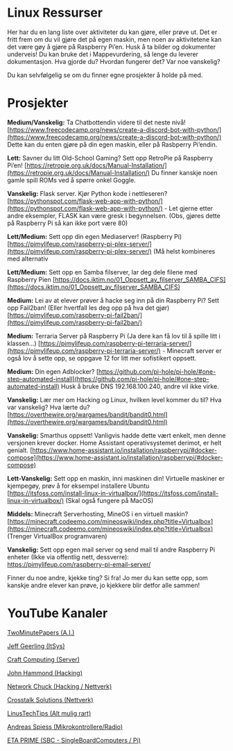 # Linux Ressurser

Her har du en lang liste over aktiviteter du kan gjøre, eller prøve ut. Det er fritt frem om du vil gjøre det på egen maskin, men noen av aktivitetene kan det være gøy å gjøre på Raspberry Pi’en. Husk å ta bilder og dokumenter underveis! Du kan bruke det i Mappevurdering, så lenge du leverer dokumentasjon. Hva gjorde du? Hvordan fungerer det? Var noe vanskelig?

Du kan selvfølgelig se om du finner egne prosjekter å holde på med.
<br>

# Prosjekter
**Medium/Vanskelig:** Ta Chatbottendin videre til det neste nivå! [https://www.freecodecamp.org/news/create-a-discord-bot-with-python/](https://www.freecodecamp.org/news/create-a-discord-bot-with-python/) Dette kan du enten gjøre på din egen maskin, eller på Rasbperry Pi’endin.

**Lett:** Savner du litt Old-School Gaming? Sett opp RetroPie på Raspberry Pi’en! [https://retropie.org.uk/docs/Manual-Installation/](https://retropie.org.uk/docs/Manual-Installation/) Du finner kanskje noen gamle spill ROMs ved å spørre onkel Goggle.

**Vanskelig:** Flask server. Kjør Python kode i nettleseren? [https://pythonspot.com/flask-web-app-with-python/](https://pythonspot.com/flask-web-app-with-python/) - Let gjerne etter andre eksempler, FLASK kan være gresk i begynnelsen. (Obs, gjøres dette på Raspberry Pi så kan ikke port være 80)

**Lett/Medium:** Sett opp din egen Mediaserver! (Raspberry Pi) [https://pimylifeup.com/raspberry-pi-plex-server/](https://pimylifeup.com/raspberry-pi-plex-server/) (Må helst kombineres med alternativ

**Lett/Medium:** Sett opp en Samba filserver, lar deg dele filene med Raspberry Pien [https://docs.iktim.no/01_Oppsett_av_filserver_SAMBA_CIFS](https://docs.iktim.no/01_Oppsett_av_filserver_SAMBA_CIFS)

**Medium:** Lei av at elever prøver å hacke seg inn på din Raspberry Pi? Sett opp Fail2ban! (Eller hvertfall les deg opp på hva det gjør) [https://pimylifeup.com/raspberry-pi-fail2ban/](https://pimylifeup.com/raspberry-pi-fail2ban/)

**Medium:** Terraria Server på Raspberry Pi (Ja dere kan få lov til å spille litt i klassen...) [https://pimylifeup.com/raspberry-pi-terraria-server/](https://pimylifeup.com/raspberry-pi-terraria-server/) - Minecraft server er også lov å sette opp, se oppgave 12 for litt mer sofistikert oppsett.

**Medium:** Din egen Adblocker? [https://github.com/pi-hole/pi-hole/#one-step-automated-install](https://github.com/pi-hole/pi-hole/#one-step-automated-install) Husk å bruke DNS 192.168.100.240, andre vil ikke virke.

**Vanskelig:** Lær mer om Hacking og Linux, hvilken level kommer du til? Hva var vanskelig? Hva lærte du? [https://overthewire.org/wargames/bandit/bandit0.html](https://overthewire.org/wargames/bandit/bandit0.html)

**Vanskelig:** Smarthus oppsett! Vanligvis hadde dette vært enkelt, men denne versjonen krever docker. Home Assistant operativsystemet derimot, er helt genialt. [https://www.home-assistant.io/installation/raspberrypi/#docker-compose](https://www.home-assistant.io/installation/raspberrypi/#docker-compose)

**Lett-Vanskelig:** Sett opp en maskin, inni maskinen din! Virtuelle maskiner er kjempegøy, prøv å for eksempel installere Ubuntu [https://itsfoss.com/install-linux-in-virtualbox/](https://itsfoss.com/install-linux-in-virtualbox/) (Skal også fungere på MacOS)

**Middels:** Minecraft Serverhosting, MineOS i en virtuell maskin? [https://minecraft.codeemo.com/mineoswiki/index.php?title=Virtualbox](https://minecraft.codeemo.com/mineoswiki/index.php?title=Virtualbox) (Trenger VirtualBox programvaren)

**Vanskelig:** Sett opp egen mail server og send mail til andre Raspberry Pi enheter (Ikke via offentlig nett, dessverre): https://pimylifeup.com/raspberry-pi-email-server/ 

Finner du noe andre, kjekke ting? Si fra! Jo mer du kan sette opp, som kanskje andre elever kan prøve, jo kjekkere blir detfor alle sammen!


# YouTube Kanaler

[TwoMinutePapers (A.I.)](https://www.youtube.com/c/JeffGeerling)

[Jeff Geerling (ItSys)](https://www.youtube.com/c/JeffGeerling)

[Craft Computing (Server)](https://www.youtube.com/c/CraftComputing)

[John Hammond (Hacking)](https://www.youtube.com/c/JohnHammond010)

[Network Chuck (Hacking / Nettverk)](https://www.youtube.com/c/NetworkChuck)

[Crosstalk Solutions (Nettverk)](https://www.youtube.com/c/CrosstalkSolutions)

[LinusTechTips (Alt mulig rart)](https://www.youtube.com/c/LinusTechTips)

[Andreas Spiess (Mikrokontrollere/Radio)](https://www.youtube.com/c/AndreasSpiess)

[ETA PRIME (SBC - SingleBoardComputers / Pi)](https://www.youtube.com/c/ETAPRIME)
